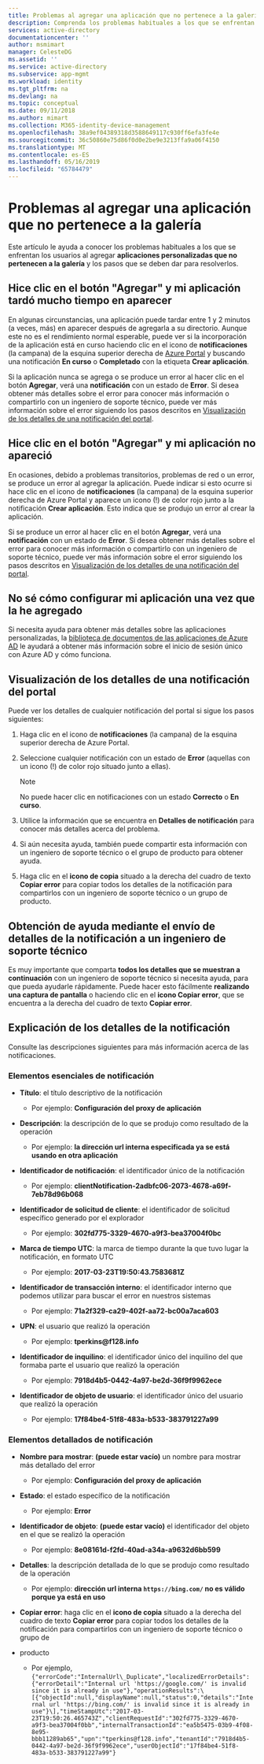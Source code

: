 ```yaml
---
title: Problemas al agregar una aplicación que no pertenece a la galería | Microsoft Docs
description: Comprenda los problemas habituales a los que se enfrentan los usuarios al agregar aplicaciones que no pertenecen a la galería
services: active-directory
documentationcenter: ''
author: msmimart
manager: CelesteDG
ms.assetid: ''
ms.service: active-directory
ms.subservice: app-mgmt
ms.workload: identity
ms.tgt_pltfrm: na
ms.devlang: na
ms.topic: conceptual
ms.date: 09/11/2018
ms.author: mimart
ms.collection: M365-identity-device-management
ms.openlocfilehash: 38a9ef04389318d3588649117c930ff6efa3fe4e
ms.sourcegitcommit: 36c50860e75d86f0d0e2be9e3213ffa9a06f4150
ms.translationtype: MT
ms.contentlocale: es-ES
ms.lasthandoff: 05/16/2019
ms.locfileid: "65784479"
---
```

# <a name="problem-adding-a-non-gallery-application"></a>Problemas al agregar una aplicación que no pertenece a la galería

Este artículo le ayuda a conocer los problemas habituales a los que se enfrentan los usuarios al agregar **aplicaciones personalizadas que no pertenecen a la galería** y los pasos que se deben dar para resolverlos. 

## <a name="i-clicked-the-add-button-and-my-application-took-a-long-time-to-appear"></a>Hice clic en el botón "Agregar" y mi aplicación tardó mucho tiempo en aparecer

En algunas circunstancias, una aplicación puede tardar entre 1 y 2 minutos (a veces, más) en aparecer después de agregarla a su directorio. Aunque este no es el rendimiento normal esperable, puede ver si la incorporación de la aplicación está en curso haciendo clic en el icono de **notificaciones** (la campana) de la esquina superior derecha de [Azure Portal](https://portal.azure.com/) y buscando una notificación **En curso** o **Completado** con la etiqueta **Crear aplicación**.

Si la aplicación nunca se agrega o se produce un error al hacer clic en el botón **Agregar**, verá una **notificación** con un estado de **Error**. Si desea obtener más detalles sobre el error para conocer más información o compartirlo con un ingeniero de soporte técnico, puede ver más información sobre el error siguiendo los pasos descritos en [Visualización de los detalles de una notificación del portal](#how-to-see-the-details-of-a-portal-notification).

## <a name="i-clicked-the-add-button-and-my-application-didnt-appear"></a>Hice clic en el botón "Agregar" y mi aplicación no apareció

En ocasiones, debido a problemas transitorios, problemas de red o un error, se produce un error al agregar la aplicación. Puede indicar si esto ocurre si hace clic en el icono de **notificaciones** (la campana) de la esquina superior derecha de Azure Portal y aparece un icono (!) de color rojo junto a la notificación **Crear aplicación**. Esto indica que se produjo un error al crear la aplicación.

Si se produce un error al hacer clic en el botón **Agregar**, verá una **notificación** con un estado de **Error**. Si desea obtener más detalles sobre el error para conocer más información o compartirlo con un ingeniero de soporte técnico, puede ver más información sobre el error siguiendo los pasos descritos en [Visualización de los detalles de una notificación del portal](#how-to-see-the-details-of-a-portal-notification).

## <a name="i-dont-know-how-to-set-up-my-application-once-ive-added-it"></a>No sé cómo configurar mi aplicación una vez que la he agregado

Si necesita ayuda para obtener más detalles sobre las aplicaciones personalizadas, la [biblioteca de documentos de las aplicaciones de Azure AD](https://docs.microsoft.com/azure/active-directory/active-directory-apps-index) le ayudará a obtener más información sobre el inicio de sesión único con Azure AD y cómo funciona.

## <a name="how-to-see-the-details-of-a-portal-notification"></a>Visualización de los detalles de una notificación del portal

Puede ver los detalles de cualquier notificación del portal si sigue los pasos siguientes:

1. Haga clic en el icono de **notificaciones** (la campana) de la esquina superior derecha de Azure Portal.

2. Seleccione cualquier notificación con un estado de **Error** (aquellas con un icono (!) de color rojo situado junto a ellas).

   >[!NOTE]
   >No puede hacer clic en notificaciones con un estado **Correcto** o **En curso**.
   >
   >

4. Utilice la información que se encuentra en **Detalles de notificación** para conocer más detalles acerca del problema.

5. Si aún necesita ayuda, también puede compartir esta información con un ingeniero de soporte técnico o el grupo de producto para obtener ayuda.

6. Haga clic en el **icono de copia** situado a la derecha del cuadro de texto **Copiar error** para copiar todos los detalles de la notificación para compartirlos con un ingeniero de soporte técnico o un grupo de producto.

## <a name="how-to-get-help-by-sending-notification-details-to-a-support-engineer"></a>Obtención de ayuda mediante el envío de detalles de la notificación a un ingeniero de soporte técnico

Es muy importante que comparta **todos los detalles que se muestran a continuación** con un ingeniero de soporte técnico si necesita ayuda, para que pueda ayudarle rápidamente. Puede hacer esto fácilmente **realizando una captura de pantalla** o haciendo clic en el **icono Copiar error**, que se encuentra a la derecha del cuadro de texto **Copiar error**.

## <a name="notification-details-explained"></a>Explicación de los detalles de la notificación

Consulte las descripciones siguientes para más información acerca de las notificaciones.

### <a name="essential-notification-items"></a>Elementos esenciales de notificación

- **Título**: el título descriptivo de la notificación
  *  Por ejemplo: **Configuración del proxy de aplicación**

- **Descripción**: la descripción de lo que se produjo como resultado de la operación

  *  Por ejemplo: **la dirección url interna especificada ya se está usando en otra aplicación**

- **Identificador de notificación**: el identificador único de la notificación

  *  Por ejemplo: **clientNotification-2adbfc06-2073-4678-a69f-7eb78d96b068**

- **Identificador de solicitud de cliente**: el identificador de solicitud específico generado por el explorador

  *  Por ejemplo: **302fd775-3329-4670-a9f3-bea37004f0bc**

- **Marca de tiempo UTC**: la marca de tiempo durante la que tuvo lugar la notificación, en formato UTC

  *  Por ejemplo: **2017-03-23T19:50:43.7583681Z**

- **Identificador de transacción interno**: el identificador interno que podemos utilizar para buscar el error en nuestros sistemas

  *  Por ejemplo: **71a2f329-ca29-402f-aa72-bc00a7aca603**

- **UPN**: el usuario que realizó la operación

  *  Por ejemplo: **tperkins\@f128.info**

- **Identificador de inquilino**: el identificador único del inquilino del que formaba parte el usuario que realizó la operación

  *  Por ejemplo: **7918d4b5-0442-4a97-be2d-36f9f9962ece**

- **Identificador de objeto de usuario**: el identificador único del usuario que realizó la operación

  *  Por ejemplo: **17f84be4-51f8-483a-b533-383791227a99**

### <a name="detailed-notification-items"></a>Elementos detallados de notificación

- **Nombre para mostrar**: **(puede estar vacío)** un nombre para mostrar más detallado del error

  *  Por ejemplo: **Configuración del proxy de aplicación**

- **Estado**: el estado específico de la notificación

  *  Por ejemplo: **Error**

- **Identificador de objeto**: **(puede estar vacío)** el identificador del objeto en el que se realizó la operación

  *  Por ejemplo: **8e08161d-f2fd-40ad-a34a-a9632d6bb599**

- **Detalles**: la descripción detallada de lo que se produjo como resultado de la operación

  *  Por ejemplo: **dirección url interna `https://bing.com/` no es válido porque ya está en uso**

- **Copiar error**: haga clic en el **icono de copia** situado a la derecha del cuadro de texto **Copiar error** para copiar todos los detalles de la notificación para compartirlos con un ingeniero de soporte técnico o grupo de  
- producto

  *  Por ejemplo, ```{"errorCode":"InternalUrl\_Duplicate","localizedErrorDetails":{"errorDetail":"Internal url 'https://google.com/' is invalid since it is already in use"},"operationResults":\[{"objectId":null,"displayName":null,"status":0,"details":"Internal url 'https://bing.com/' is invalid since it is already in use"}\],"timeStampUtc":"2017-03-23T19:50:26.465743Z","clientRequestId":"302fd775-3329-4670-a9f3-bea37004f0bb","internalTransactionId":"ea5b5475-03b9-4f08-8e95-bbb11289ab65","upn":"tperkins@f128.info","tenantId":"7918d4b5-0442-4a97-be2d-36f9f9962ece","userObjectId":"17f84be4-51f8-483a-b533-383791227a99"}```




